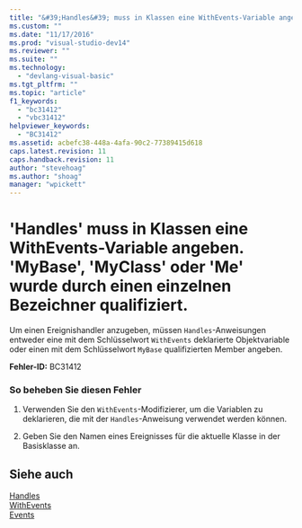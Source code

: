 ```yaml
---
title: "&#39;Handles&#39; muss in Klassen eine WithEvents-Variable angeben. &#39;MyBase&#39;, &#39;MyClass&#39; oder &#39;Me&#39; wurde durch einen einzelnen Bezeichner qualifiziert. | Microsoft Docs"
ms.custom: ""
ms.date: "11/17/2016"
ms.prod: "visual-studio-dev14"
ms.reviewer: ""
ms.suite: ""
ms.technology: 
  - "devlang-visual-basic"
ms.tgt_pltfrm: ""
ms.topic: "article"
f1_keywords: 
  - "bc31412"
  - "vbc31412"
helpviewer_keywords: 
  - "BC31412"
ms.assetid: acbefc38-448a-4afa-90c2-77389415d618
caps.latest.revision: 11
caps.handback.revision: 11
author: "stevehoag"
ms.author: "shoag"
manager: "wpickett"
---
```

# &#39;Handles&#39; muss in Klassen eine WithEvents-Variable angeben. &#39;MyBase&#39;, &#39;MyClass&#39; oder &#39;Me&#39; wurde durch einen einzelnen Bezeichner qualifiziert.
Um einen Ereignishandler anzugeben, müssen `Handles`\-Anweisungen entweder eine mit dem Schlüsselwort `WithEvents` deklarierte Objektvariable oder einen mit dem Schlüsselwort `MyBase` qualifizierten Member angeben.  
  
 **Fehler\-ID:** BC31412  
  
### So beheben Sie diesen Fehler  
  
1.  Verwenden Sie den `WithEvents`\-Modifizierer, um die Variablen zu deklarieren, die mit der `Handles`\-Anweisung verwendet werden können.  
  
2.  Geben Sie den Namen eines Ereignisses für die aktuelle Klasse in der Basisklasse an.  
  
## Siehe auch  
 [Handles](../../visual-basic/language-reference/statements/handles-clause.md)   
 [WithEvents](../../visual-basic/language-reference/modifiers/withevents.md)   
 [Events](../../visual-basic/programming-guide/language-features/events/events.md)